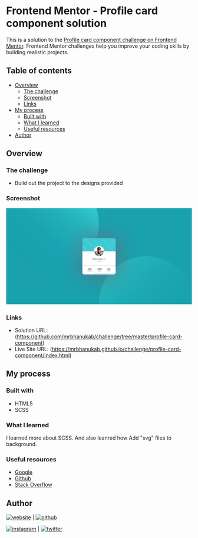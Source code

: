 # Frontend Mentor - Profile card component solution

This is a solution to the [Profile card component challenge on Frontend Mentor](https://www.frontendmentor.io/challenges/profile-card-component-cfArpWshJ). Frontend Mentor challenges help you improve your coding skills by building realistic projects.

## Table of contents

- [Overview](#overview)
  - [The challenge](#the-challenge)
  - [Screenshot](#screenshot)
  - [Links](#links)
- [My process](#my-process)
  - [Built with](#built-with)
  - [What I learned](#what-i-learned)
  - [Useful resources](#useful-resources)
- [Author](#author)

## Overview

### The challenge

- Build out the project to the designs provided

### Screenshot

![](./screenshot.png)

### Links

- Solution URL: (https://github.com/mrbhanukab/challenge/tree/master/profile-card-component)
- Live Site URL: (https://mrbhanukab.github.io/challenge/profile-card-component/index.html)

## My process

### Built with

- HTML5
- SCSS

### What I learned

I learned more about SCSS. And also leanred how Add "svg" files to background.

### Useful resources

- [Google](https://google.com)
- [Github](https://github.com)
- [Stack Overflow](https://stackoverflow.com/)

## Author
[![website](https://img.shields.io/badge/Github%20Page-mrbhanukab.github.io-lightgrey?style=for-the-badge&logo=GitHubr&logoColor=white)](https://mrbhanukab.github.io/) | [![github](https://img.shields.io/badge/Github-mrbhanukab-%23333?style=for-the-badge&logo=GitHub&logoColor=white)](https://github.com/mrbhanukab)

[![instagram](https://img.shields.io/badge/Instagram-@_mr.bhanuka_-%23E1306C?style=for-the-badge&logo=Instagram&logoColor=white)](http://instagram.com/_mr.bhanuka_) | [![twitter](https://img.shields.io/badge/Twitter-mrbhanuka-%2300acee?style=for-the-badge&logo=Twitter&logoColor=white)](https://twitter.com/mrbhanuka)
